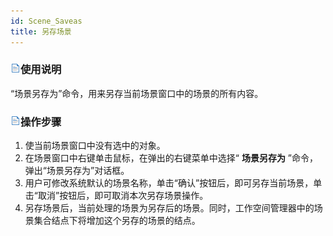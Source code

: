 ```yaml
---
id: Scene_Saveas
title: 另存场景  
---  
```

### ![](../../img/read.gif)使用说明

“场景另存为”命令，用来另存当前场景窗口中的场景的所有内容。

### ![](../../img/read.gif)操作步骤

  1. 使当前场景窗口中没有选中的对象。
  2. 在场景窗口中右键单击鼠标，在弹出的右键菜单中选择“ **场景另存为** ”命令，弹出“场景另存为”对话框。
  3. 用户可修改系统默认的场景名称，单击“确认”按钮后，即可另存当前场景，单击“取消”按钮后，即可取消本次另存场景操作。
  4. 另存场景后，当前处理的场景为另存后的场景。同时，工作空间管理器中的场景集合结点下将增加这个另存的场景的结点。



